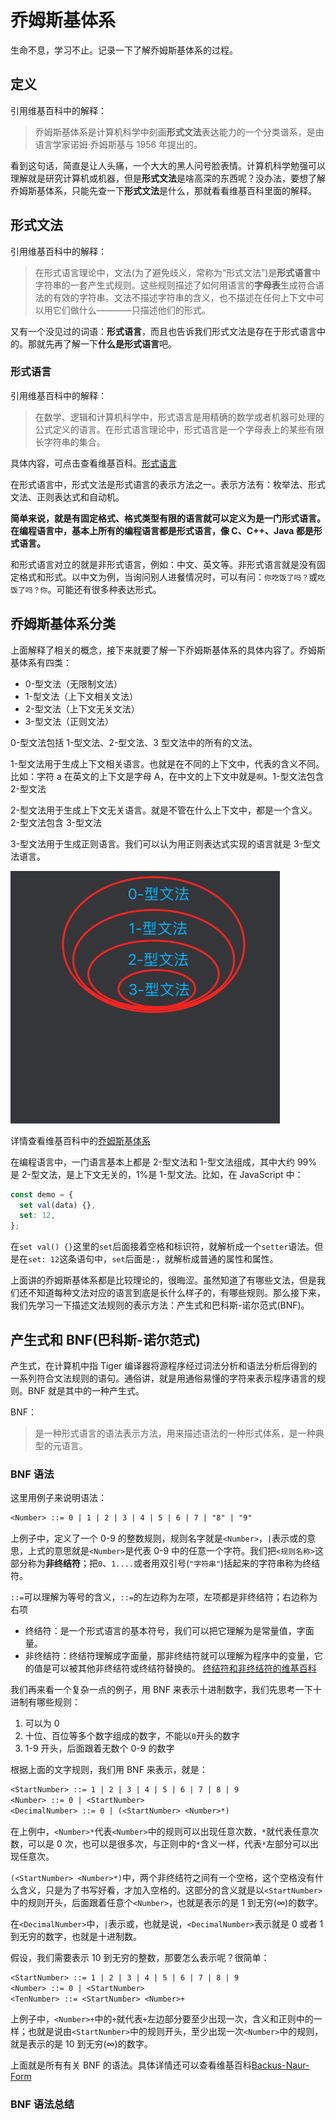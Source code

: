 # 乔姆斯基体系

生命不息，学习不止。记录一下了解乔姆斯基体系的过程。

## 定义

引用维基百科中的解释：

> 乔姆斯基体系是计算机科学中刻画**形式文法**表达能力的一个分类谱系，是由语言学家诺姆·乔姆斯基与 1956 年提出的。

看到这句话，简直是让人头痛，一个大大的黑人问号脸表情。计算机科学勉强可以理解就是研究计算机或机器，但是**形式文法**是啥高深的东西呢？没办法，要想了解乔姆斯基体系，只能先查一下**形式文法**是什么，那就看看维基百科里面的解释。

## 形式文法

引用维基百科中的解释：

> 在形式语言理论中，文法(为了避免歧义，常称为“形式文法”)是**形式语言**中字符串的一套产生式规则。这些规则描述了如何用语言的**字母表**生成符合语法的有效的字符串。文法不描述字符串的含义，也不描述在任何上下文中可以用它们做什么————只描述他们的形式。

又有一个没见过的词语：**形式语言**，而且也告诉我们形式文法是存在于形式语言中的。那就先再了解一下**什么是形式语言**吧。

### 形式语言

引用维基百科中的解释：

> 在数学、逻辑和计算机科学中，形式语言是用精确的数学或者机器可处理的公式定义的语言。在形式语言理论中，形式语言是一个字母表上的某些有限长字符串的集合。

具体内容，可点击查看维基百科。[形式语言](https://zh.wikipedia.org/wiki/%E5%BD%A2%E5%BC%8F%E8%AF%AD%E8%A8%80)

在形式语言中，形式文法是形式语言的表示方法之一。表示方法有：枚举法、形式文法、正则表达式和自动机。

**简单来说，就是有固定格式、格式类型有限的语言就可以定义为是一门形式语言。在编程语言中，基本上所有的编程语言都是形式语言，像 C、C++、Java 都是形式语言。**

和形式语言对立的就是非形式语言，例如：中文、英文等。非形式语言就是没有固定格式和形式。以中文为例，当询问别人进餐情况时，可以有问：`你吃饭了吗？`或`吃饭了吗？你`。可能还有很多种表达形式。

## 乔姆斯基体系分类

上面解释了相关的概念，接下来就要了解一下乔姆斯基体系的具体内容了。乔姆斯基体系有四类：

- 0-型文法（无限制文法）
- 1-型文法（上下文相关文法）
- 2-型文法（上下文无关文法）
- 3-型文法（正则文法）

0-型文法包括 1-型文法、2-型文法、3 型文法中的所有的文法。

1-型文法用于生成上下文相关语言。也就是在不同的上下文中，代表的含义不同。比如：字符 a 在英文的上下文是字母 A，在中文的上下文中就是`啊`。1-型文法包含 2-型文法

2-型文法用于生成上下文无关语言。就是不管在什么上下文中，都是一个含义。2-型文法包含 3-型文法

3-型文法用于生成正则语言。我们可以认为用正则表达式实现的语言就是 3-型文法语言。

![字形](../../images/文法关系.png)

详情查看维基百科中的[乔姆斯基体系](https://zh.wikipedia.org/wiki/%E4%B9%94%E5%A7%86%E6%96%AF%E5%9F%BA%E8%B0%B1%E7%B3%BB)

在编程语言中，一门语言基本上都是 2-型文法和 1-型文法组成，其中大约 99%是 2-型文法，是上下文无关的，1%是 1-型文法。比如，在 JavaScript 中：

```javascript
const demo = {
  set val(data) {},
  set: 12,
};
```

在`set val() {}`这里的`set`后面接着空格和标识符，就解析成一个`setter`语法。但是在`set: 12`这条语句中，`set`后面是`:`，就解析成普通的属性和属性。

上面讲的乔姆斯基体系都是比较理论的，很晦涩。虽然知道了有哪些文法，但是我们还不知道每种文法对应的语言到底是长什么样子的，有哪些规则。那么接下来，我们先学习一下描述文法规则的表示方法：产生式和巴科斯-诺尔范式(BNF)。

## 产生式和 BNF(巴科斯-诺尔范式)

产生式，在计算机中指 Tiger 编译器将源程序经过词法分析和语法分析后得到的一系列符合文法规则的语句。通俗讲，就是用通俗易懂的字符来表示程序语言的规则。BNF 就是其中的一种产生式。

BNF：

> 是一种形式语言的语法表示方法，用来描述语法的一种形式体系，是一种典型的元语言。

### BNF 语法

这里用例子来说明语法：

```txt
<Number> ::= 0 | 1 | 2 | 3 | 4 | 5 | 6 | 7 | "8" | "9"
```

上例子中，定义了一个 0-9 的整数规则，规则名字就是`<Number>`，`|`表示或的意思，上式的意思就是`<Number>`是代表 0-9 中的任意一个字符。我们把`<规则名称>`这部分称为**非终结符**；把`0`、`1....`或者用双引号(`"字符串"`)括起来的字符串称为终结符。

`::=`可以理解为等号的含义，`::=`的左边称为左项，左项都是非终结符；右边称为右项

- 终结符：是一个形式语言的基本符号，我们可以把它理解为是常量值，字面量。
- 非终结符：终结符理解成字面量，那非终结符就可以理解为程序中的变量，它的值是可以被其他非终结符或终结符替换的。
  [终结符和非终结符的维基百科](https://zh.wikipedia.org/wiki/%E7%B5%82%E7%B5%90%E7%AC%A6%E8%88%87%E9%9D%9E%E7%B5%82%E7%B5%90%E7%AC%A6)

我们再来看一个复杂一点的例子，用 BNF 来表示十进制数字，我们先思考一下十进制有哪些规则：

1. 可以为 0
2. 十位、百位等多个数字组成的数字，不能以`0`开头的数字
3. 1-9 开头，后面跟着无数个 0-9 的数字

根据上面的文字规则，我们用 BNF 来表示，就是：

```txt
<StartNumber> ::= 1 | 2 | 3 | 4 | 5 | 6 | 7 | 8 | 9
<Number> ::= 0 | <StartNumber>
<DecimalNumber> ::= 0 | (<StartNumber> <Number>*)
```

在上例中，`<Number>*`代表`<Number>`中的规则可以出现任意次数，`*`就代表任意次数，可以是 0 次，也可以是很多次，与正则中的`*`含义一样，代表`*`左部分可以出现任意次。

`(<StartNumber> <Number>*)`中，两个非终结符之间有一个空格，这个空格没有什么含义，只是为了书写好看，才加入空格的。这部分的含义就是以`<StartNumber>`中的规则开头，后面跟着任意个`<Number>`，也就是表示的是 1 到无穷(∞)的数字。

在`<DecimalNumber>`中，`|`表示或，也就是说，`<DecimalNumber>`表示就是 0 或者 1 到无穷的数字，也就是十进制数。

假设，我们需要表示 10 到无穷的整数，那要怎么表示呢？很简单：

```txt
<StartNumber> ::= 1 | 2 | 3 | 4 | 5 | 6 | 7 | 8 | 9
<Number> ::= 0 | <StartNumber>
<TenNumber> ::= <StartNumber> <Number>+
```

上例子中，`<Number>+`中的`+`就代表`+`左边部分要至少出现一次，含义和正则中的一样；也就是说由`<StartNumber>`中的规则开头，至少出现一次`<Number>`中的规则，就是表示的是 10 到无穷(∞)的数字。

上面就是所有有关 BNF 的语法。具体详情还可以查看维基百科[Backus-Naur-Form](https://de.wikipedia.org/wiki/Backus-Naur-Form)

### BNF 语法总结

